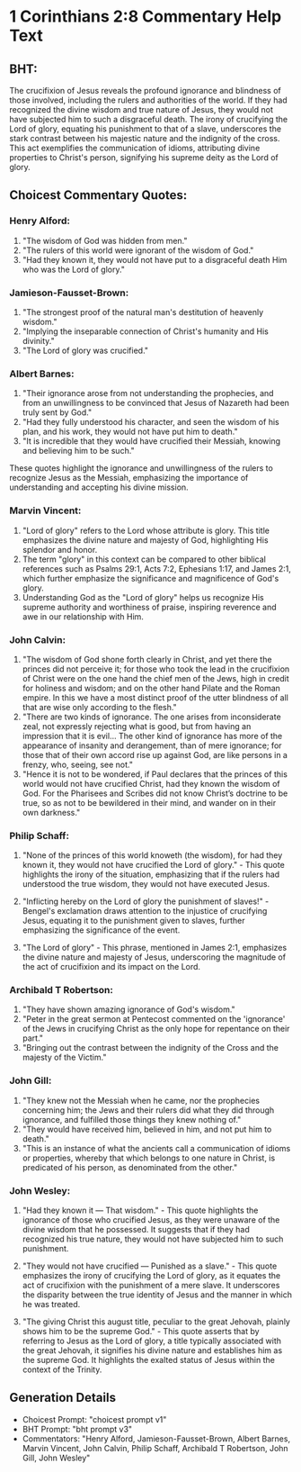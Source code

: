 # 1 Corinthians 2:8 Commentary Help Text

## BHT:
The crucifixion of Jesus reveals the profound ignorance and blindness of those involved, including the rulers and authorities of the world. If they had recognized the divine wisdom and true nature of Jesus, they would not have subjected him to such a disgraceful death. The irony of crucifying the Lord of glory, equating his punishment to that of a slave, underscores the stark contrast between his majestic nature and the indignity of the cross. This act exemplifies the communication of idioms, attributing divine properties to Christ's person, signifying his supreme deity as the Lord of glory.

## Choicest Commentary Quotes:
### Henry Alford:
1. "The wisdom of God was hidden from men."
2. "The rulers of this world were ignorant of the wisdom of God."
3. "Had they known it, they would not have put to a disgraceful death Him who was the Lord of glory."

### Jamieson-Fausset-Brown:
1. "The strongest proof of the natural man's destitution of heavenly wisdom."
2. "Implying the inseparable connection of Christ's humanity and His divinity."
3. "The Lord of glory was crucified."

### Albert Barnes:
1. "Their ignorance arose from not understanding the prophecies, and from an unwillingness to be convinced that Jesus of Nazareth had been truly sent by God."
2. "Had they fully understood his character, and seen the wisdom of his plan, and his work, they would not have put him to death."
3. "It is incredible that they would have crucified their Messiah, knowing and believing him to be such."

These quotes highlight the ignorance and unwillingness of the rulers to recognize Jesus as the Messiah, emphasizing the importance of understanding and accepting his divine mission.

### Marvin Vincent:
1. "Lord of glory" refers to the Lord whose attribute is glory. This title emphasizes the divine nature and majesty of God, highlighting His splendor and honor.
2. The term "glory" in this context can be compared to other biblical references such as Psalms 29:1, Acts 7:2, Ephesians 1:17, and James 2:1, which further emphasize the significance and magnificence of God's glory.
3. Understanding God as the "Lord of glory" helps us recognize His supreme authority and worthiness of praise, inspiring reverence and awe in our relationship with Him.

### John Calvin:
1. "The wisdom of God shone forth clearly in Christ, and yet there the princes did not perceive it; for those who took the lead in the crucifixion of Christ were on the one hand the chief men of the Jews, high in credit for holiness and wisdom; and on the other hand Pilate and the Roman empire. In this we have a most distinct proof of the utter blindness of all that are wise only according to the flesh."
2. "There are two kinds of ignorance. The one arises from inconsiderate zeal, not expressly rejecting what is good, but from having an impression that it is evil... The other kind of ignorance has more of the appearance of insanity and derangement, than of mere ignorance; for those that of their own accord rise up against God, are like persons in a frenzy, who, seeing, see not."
3. "Hence it is not to be wondered, if Paul declares that the princes of this world would not have crucified Christ, had they known the wisdom of God. For the Pharisees and Scribes did not know Christ’s doctrine to be true, so as not to be bewildered in their mind, and wander on in their own darkness."

### Philip Schaff:
1. "None of the princes of this world knoweth (the wisdom), for had they known it, they would not have crucified the Lord of glory." - This quote highlights the irony of the situation, emphasizing that if the rulers had understood the true wisdom, they would not have executed Jesus.

2. "Inflicting hereby on the Lord of glory the punishment of slaves!" - Bengel's exclamation draws attention to the injustice of crucifying Jesus, equating it to the punishment given to slaves, further emphasizing the significance of the event.

3. "The Lord of glory" - This phrase, mentioned in James 2:1, emphasizes the divine nature and majesty of Jesus, underscoring the magnitude of the act of crucifixion and its impact on the Lord.

### Archibald T Robertson:
1. "They have shown amazing ignorance of God's wisdom."
2. "Peter in the great sermon at Pentecost commented on the 'ignorance' of the Jews in crucifying Christ as the only hope for repentance on their part."
3. "Bringing out the contrast between the indignity of the Cross and the majesty of the Victim."

### John Gill:
1. "They knew not the Messiah when he came, nor the prophecies concerning him; the Jews and their rulers did what they did through ignorance, and fulfilled those things they knew nothing of."
2. "They would have received him, believed in him, and not put him to death."
3. "This is an instance of what the ancients call a communication of idioms or properties, whereby that which belongs to one nature in Christ, is predicated of his person, as denominated from the other."

### John Wesley:
1. "Had they known it — That wisdom." - This quote highlights the ignorance of those who crucified Jesus, as they were unaware of the divine wisdom that he possessed. It suggests that if they had recognized his true nature, they would not have subjected him to such punishment.

2. "They would not have crucified — Punished as a slave." - This quote emphasizes the irony of crucifying the Lord of glory, as it equates the act of crucifixion with the punishment of a mere slave. It underscores the disparity between the true identity of Jesus and the manner in which he was treated.

3. "The giving Christ this august title, peculiar to the great Jehovah, plainly shows him to be the supreme God." - This quote asserts that by referring to Jesus as the Lord of glory, a title typically associated with the great Jehovah, it signifies his divine nature and establishes him as the supreme God. It highlights the exalted status of Jesus within the context of the Trinity.


## Generation Details
- Choicest Prompt: "choicest prompt v1"
- BHT Prompt: "bht prompt v3"
- Commentators: "Henry Alford, Jamieson-Fausset-Brown, Albert Barnes, Marvin Vincent, John Calvin, Philip Schaff, Archibald T Robertson, John Gill, John Wesley"
